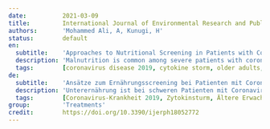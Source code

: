 ```yaml
---
date:          2021-03-09
title:         International Journal of Environmental Research and Public Health
authors:       'Mohammed Ali, A, Kunugi, H'
status:        default
en:
  subtitle:    'Approaches to Nutritional Screening in Patients with Coronavirus Disease 2019 (COVID-19)'
  description: 'Malnutrition is common among severe patients with coronavirus disease 2019 (COVID-19), mainly elderly adults and patients with comorbidities. It is also associated with atypical presentation of the disease. Despite the possible contribution of malnutrition to the acquisition and severity of COVID-19, it is not clear which nutritional screening measures may best diagnose malnutrition in these patients at early stages. This is of crucial importance given the urgency and rapid progression of the disease in vulnerable groups. Accordingly, this review examines the available literature for different nutritional screening approaches implemented among COVID-19 patients, with a special focus on elderly adults. After a literature search, we selected and scrutinized 14 studies assessing malnutrition among COVID-19 patients. The Nutrition Risk Screening 2002 (NRS-2002) has demonstrated superior sensitivity to other traditional screening measures. The controlling nutritional status (CONUT) score, which comprises serum albumin level, cholesterol level, and lymphocytes count, as well as a combined CONUT-lactate dehydrogenase-C-reactive protein score expressed a predictive capacity even superior to that of NRS-2002 (0.81% and 0.92% vs. 0.79%) in midlife and elder COVID-19 patients. Therefore, simple measures based on routinely conducted laboratory investigations such as the CONUT score may be timely, cheap, and valuable alternatives for identifying COVID-19 patients with high nutritional risk. Mini Nutritional Assessment (MNA) was the only measure used to detect residual malnutrition and high malnutrition risk in remitting patients-MNA scores correlated with hypoalbuminemia, hypercytokinemia, and weight loss. Older males with severe inflammation, gastrointestinal symptoms, and pre-existing comorbidities (diabetes, obesity, or hypertension) are more prone to malnutrition and subsequently poor COVID-19 prognosis both during the acute phase and during convalescence. Thus, they are in need of frequent nutritional monitoring and support while detecting and treating malnutrition in the general public might be necessary to increase resilience against COVID-19.'
  tags:        [coronavirus disease 2019, cytokine storm, older adults, elderly, aging, age-related non-communicable diseases, malnutrition, nutritional deficiencies, Nutrition Risk Screening 2002, the controlling nutritional status score, CONUT score, anemia, ferritin, vitamin D, selenium, micronutrients]
de:
  subtitle:    'Ansätze zum Ernährungsscreening bei Patienten mit Coronavirus-Erkrankungen 2019 (COVID-19)'
  description: 'Unterernährung ist bei schweren Patienten mit Coronavirus-Krankheit 2019 (COVID-19) häufig, vor allem bei älteren Erwachsenen und Patienten mit Begleiterkrankungen. Sie ist auch mit einer atypischen Präsentation der Krankheit verbunden. Trotz des möglichen Beitrags der Mangelernährung zum Erwerb und zur Schwere der COVID-19-Erkrankung ist nicht klar, mit welchen Ernährungsscreening-Maßnahmen eine Mangelernährung bei diesen Patienten am besten in einem frühen Stadium diagnostiziert werden kann. Dies ist angesichts der Dringlichkeit und des raschen Fortschreitens der Krankheit in gefährdeten Gruppen von entscheidender BedUeutung. Dementsprechend wird in dieser Übersichtsarbeit die verfügbare Literatur zu verschiedenen Ernährungsscreening-Ansätzen untersucht, die bei COVID-19-Patienten eingesetzt werden, wobei ein besonderer Schwerpunkt auf älteren Erwachsenen liegt. Nach einer Literaturrecherche wurden 14 Studien zur Bewertung der Mangelernährung bei COVID-19-Patienten ausgewählt und untersucht. Das Nutrition Risk Screening 2002 (NRS-2002) hat eine höhere Sensitivität als andere traditionelle Screening-Maßnahmen gezeigt. Der CONUT-Score (Controlling Nutritional Status), der sich aus dem Serumalbuminspiegel, dem Cholesterinspiegel und der Lymphozytenzahl zusammensetzt, sowie ein kombinierter CONUT-Laktatdehydrogenase-C-reaktives Protein-Score wiesen bei COVID-19-Patienten im mittleren und höheren Lebensalter eine noch bessere Vorhersagekraft auf als der NRS-2002 (0,81 % und 0,92 % gegenüber 0,79 %). Daher können einfache, auf routinemäßig durchgeführten Laboruntersuchungen basierende Maßnahmen wie der CONUT-Score eine zeitnahe, kostengünstige und wertvolle Alternative zur Identifizierung von COVID-19-Patienten mit hohem Ernährungsrisiko sein. Die Mini-Ernährungsanalyse (MNA) war die einzige Maßnahme, mit der eine Restunterernährung und ein hohes Unterernährungsrisiko bei remittierenden Patienten festgestellt werden konnte - der MNA-Score korrelierte mit Hypoalbuminämie, Hyperzytokinämie und Gewichtsverlust. Ältere Männer mit schweren Entzündungen, gastrointestinalen Symptomen und vorbestehenden Begleiterkrankungen (Diabetes, Adipositas oder Bluthochdruck) sind sowohl in der akuten Phase als auch in der Rekonvaleszenz anfälliger für eine Unterernährung und damit für eine schlechte COVID-19-Prognose. Sie benötigen daher eine häufige Ernährungsüberwachung und -unterstützung, während die Erkennung und Behandlung von Unterernährung in der Allgemeinbevölkerung notwendig sein könnte, um die Widerstandsfähigkeit gegen COVID-19 zu erhöhen.' 
  tags:        [Coronavirus-Krankheit 2019, Zytokinsturm, Ältere Erwachsene, Ältere Menschen, Altern, Altersbedingte nicht übertragbare Krankheiten, Mangelernährung, Ernährungsdefizite, Nutrition Risk Screening 2002, der Controlling Nutritional Status Score, CONUT-Score, Anämie, Ferritin, Vitamin D, Selen, Mikronährstoffe]
group:         'Treatments'
credit:        https://doi.org/10.3390/ijerph18052772
---
```

